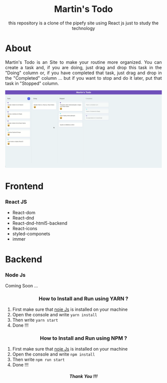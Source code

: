 <h1 align="center">Martin's Todo</h1>

<p align="center">this repository is a clone of the pipefy site using React js just to study the technology</p>

# About

<p align="justify">
  Martin's Todo is an Site to make your routine more organized. You can create a task and, if you are doing, just drag and drop this task in the "Doing" column or, if you have completed that task, just drag and drop in the "Completed" column ... but if you want to stop and do it later, put that task in "Stopped" column.
 </p>
 
 ![GIF](./assets/Todo.gif)
 
 # Frontend
 
 <h3 >React JS </h3>
  <ul>
    <li>React-dom</li>
    <li>React-dnd</li>
    <li>React-dnd-html5-backend</li>
    <li>React-icons</li>
    <li>styled-componets</li>
    <li>immer</li>
  </ul>
  
  # Backend
  
  <h3>Node Js</h3>
  
  <span>Coming Soon ...</span>

 <h3 align="center">How to Install and Run using YARN ?</h3>

  <ol>
    <li>First make sure that <a href="https://nodejs.org/">noje Js</a> is installed on your machine</li>
    <li>Open the console and write <code>yarn install</code></li>
    <li>Then write <code>yarn start</code></li>
    <li>Done !!!</li>
  </ol>

<h3 align="center">How to Install and Run using NPM ?</h3>

  <ol>
    <li>First make sure that <a href="https://nodejs.org/">noje Js</a> is installed on your machine</li>
    <li>Open the console and write <code>npm install</code></li>
    <li>Then write <code>npm run start</code></li>
    <li>Done !!!</li>
  </ol>
  
  <h5 align="center">Thank You !!!</h5>
